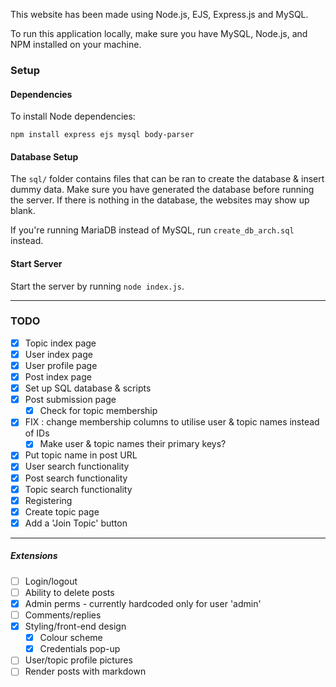 This website has been made using Node.js, EJS, Express.js and MySQL.

To run this application locally, make sure you have MySQL, Node.js, and NPM installed on your machine.

### Setup

#### Dependencies

To install Node dependencies:

```
npm install express ejs mysql body-parser
```

#### Database Setup

The `sql/` folder contains files that can be ran to create the database & insert dummy data. Make sure you have generated the database before running the server. If there is nothing in the database, the websites may show up blank.

If you're running MariaDB instead of MySQL, run `create_db_arch.sql` instead.

#### Start Server

Start the server by running `node index.js`.

---

### TODO

- [x] Topic index page
- [x] User index page
- [x] User profile page
- [x] Post index page
- [x] Set up SQL database & scripts
- [x] Post submission page
    - [x] Check for topic membership
- [x] FIX : change membership columns to utilise user & topic names instead of IDs
    - [x] Make user & topic names their primary keys?
- [x] Put topic name in post URL
- [x] User search functionality
- [x] Post search functionality
- [x] Topic search functionality
- [x] Registering
- [x] Create topic page
- [x] Add a 'Join Topic' button

---

##### Extensions

- [ ] Login/logout
- [ ] Ability to delete posts
- [x] Admin perms - currently hardcoded only for user 'admin'
- [ ] Comments/replies
- [x] Styling/front-end design
    - [x] Colour scheme
    - [x] Credentials pop-up
- [ ] User/topic profile pictures
- [ ] Render posts with markdown